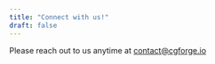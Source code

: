 ```yaml
---
title: "Connect with us!"
draft: false
---
```


Please reach out to us anytime at <contact@cgforge.io>